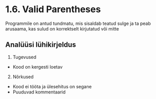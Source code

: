 # 1.6. Valid Parentheses
Programmile on antud tundmatu, mis sisaldab teatud sulge ja ta peab arusaama, kas sulud on korrektselt kirjutatud või mitte 

## Analüüsi lühikirjeldus

1.	Tugevused

- Kood on kergesti loetav

2.	Nõrkused

- Kood ei tööta ja ülesehitus on segane 
- Puuduvad kommentaarid
